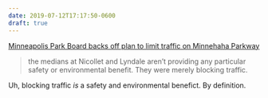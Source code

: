 ```yaml
---
date: 2019-07-12T17:17:50-0600
draft: true
---
```




[Minneapolis Park Board backs off plan to limit traffic on Minnehaha Parkway](http://www.startribune.com/minneapolis-park-board-backs-off-plan-to-limit-traffic-on-minnehaha-parkway/512656932/)

> the medians at Nicollet and Lyndale aren’t providing any particular safety or environmental benefit. They were merely blocking traffic.

Uh, blocking traffic _is_ a safety and environmental benefict. By definition.



